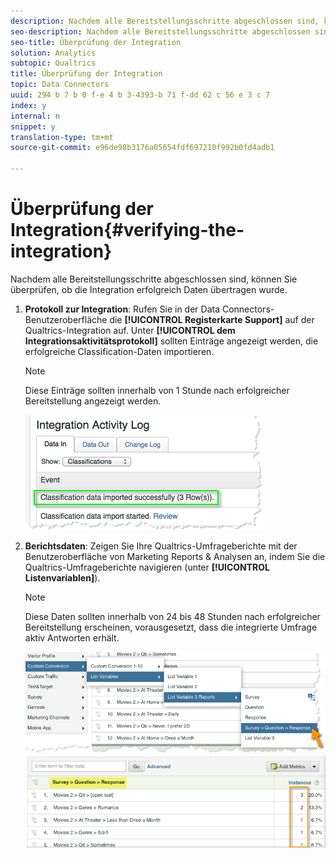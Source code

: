 ```yaml
---
description: Nachdem alle Bereitstellungsschritte abgeschlossen sind, können Sie überprüfen, ob die Integration erfolgreich Daten übertragen wurde.
seo-description: Nachdem alle Bereitstellungsschritte abgeschlossen sind, können Sie überprüfen, ob die Integration erfolgreich Daten übertragen wurde.
seo-title: Überprüfung der Integration
solution: Analytics
subtopic: Qualtrics
title: Überprüfung der Integration
topic: Data Connectors
uuid: 294 b 7 b 0 f-e 4 b 3-4393-b 71 f-dd 62 c 56 e 3 c 7
index: y
internal: n
snippet: y
translation-type: tm+mt
source-git-commit: e96de98b3176a05654fdf697210f992b0fd4adb1

---
```



# Überprüfung der Integration{#verifying-the-integration}

Nachdem alle Bereitstellungsschritte abgeschlossen sind, können Sie überprüfen, ob die Integration erfolgreich Daten übertragen wurde.

1. **Protokoll zur Integration**: Rufen Sie in der Data Connectors-Benutzeroberfläche die **[!UICONTROL Registerkarte Support]** auf der Qualtrics-Integration auf. Unter **[!UICONTROL dem Integrationsaktivitätsprotokoll]** sollten Einträge angezeigt werden, die erfolgreiche Classification-Daten importieren.

   >[!NOTE]
   >
   >Diese Einträge sollten innerhalb von 1 Stunde nach erfolgreicher Bereitstellung angezeigt werden.

   ![](assets/verify-1.png)

1. **Berichtsdaten**: Zeigen Sie Ihre Qualtrics-Umfrageberichte mit der Benutzeroberfläche von Marketing Reports &amp; Analysen an, indem Sie die Qualtrics-Umfrageberichte navigieren (unter **[!UICONTROL Listenvariablen]**).

   >[!NOTE]
   >
   >Diese Daten sollten innerhalb von 24 bis 48 Stunden nach erfolgreicher Bereitstellung erscheinen, vorausgesetzt, dass die integrierte Umfrage aktiv Antworten erhält.

   ![](assets/verify-2.png) ![](assets/verify-3.png)

